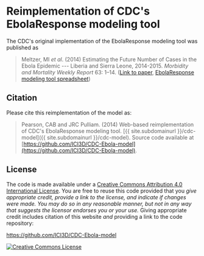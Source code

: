 # <span xmlns:dct="http://purl.org/dc/terms/" property="dct:title">Reimplementation of CDC's EbolaResponse modeling tool</span>

The CDC's original implementation of the EbolaResponse modeling tool was published as

> Meltzer, MI _et al_. (2014) Estimating the Future Number of Cases in the Ebola Epidemic --- Liberia and Sierra Leone, 2014-2015. _Morbidity and Mortality Weekly Report_ 63: 1–14. ([Link to paper](http://www.cdc.gov/mmwr/preview/mmwrhtml/su6303a1.htm), [EbolaResponse modeling tool spreadsheet](http://dx.doi.org/10.15620/cdc.24900))

## Citation

Please cite this reimplementation of the model as:

> <span xmlns:cc="http://creativecommons.org/ns#" property="cc:attributionName">Pearson, CAB and JRC Pulliam</span>. (2014) Web-based reimplementation of CDC's EbolaResponse modeling tool. [{{ site.subdomainurl }}/cdc-model]({{ site.subdomainurl }}/cdc-model). Source code available at [https://github.com/ICI3D/CDC-Ebola-model](https://github.com/ICI3D/CDC-Ebola-model).

## License

The code is made available under a <a rel="license" href="http://creativecommons.org/licenses/by/4.0/">Creative Commons Attribution 4.0 International License</a>. You are free to reuse this code provided that you *give appropriate credit, provide a link to the license, and indicate if changes were made. You may do so in any reasonable manner, but not in any way that suggests the licensor endorses you or your use.* Giving appropriate credit includes citation of this website *and* providing a link to the code repository:

<a xmlns:dct="http://purl.org/dc/terms/" href="https://github.com/ICI3D/CDC-Ebola-model" rel="dct:source">https://github.com/ICI3D/CDC-Ebola-model</a>

<a rel="license" href="http://creativecommons.org/licenses/by/4.0/"><img alt="Creative Commons License" style="border-width:0" src="https://i.creativecommons.org/l/by/4.0/88x31.png" /></a><br />
